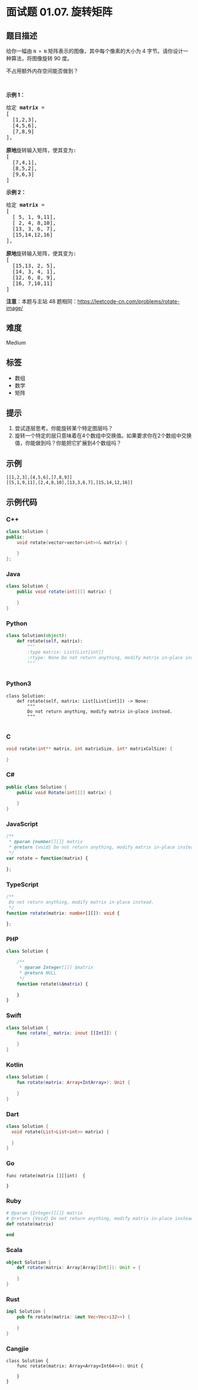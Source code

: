 # 面试题 01.07. 旋转矩阵

## 题目描述

<p>给你一幅由 <code>N × N</code> 矩阵表示的图像，其中每个像素的大小为 4 字节。请你设计一种算法，将图像旋转 90 度。</p>

<p>不占用额外内存空间能否做到？</p>

<p>&nbsp;</p>

<p><strong>示例 1：</strong></p>

<pre>
给定 <strong>matrix</strong> = 
[
  [1,2,3],
  [4,5,6],
  [7,8,9]
],

<strong>原地</strong>旋转输入矩阵，使其变为:
[
  [7,4,1],
  [8,5,2],
  [9,6,3]
]
</pre>

<p><strong>示例 2：</strong></p>

<pre>
给定 <strong>matrix</strong> =
[
  [ 5, 1, 9,11],
  [ 2, 4, 8,10],
  [13, 3, 6, 7],
  [15,14,12,16]
], 

<strong>原地</strong>旋转输入矩阵，使其变为:
[
  [15,13, 2, 5],
  [14, 3, 4, 1],
  [12, 6, 8, 9],
  [16, 7,10,11]
]
</pre>

<p><strong>注意</strong>：本题与主站 48&nbsp;题相同：<a href="https://leetcode-cn.com/problems/rotate-image/">https://leetcode-cn.com/problems/rotate-image/</a></p>


## 难度

Medium

## 标签

- 数组
- 数学
- 矩阵

## 提示

1. 尝试逐层思考。你能旋转某个特定图层吗？
2. 旋转一个特定的层只意味着在4个数组中交换值。如果要求你在2个数组中交换值，你能做到吗？你能把它扩展到4个数组吗？

## 示例

```
[[1,2,3],[4,5,6],[7,8,9]]
[[5,1,9,11],[2,4,8,10],[13,3,6,7],[15,14,12,16]]
```

## 示例代码

### C++

```cpp
class Solution {
public:
    void rotate(vector<vector<int>>& matrix) {
        
    }
};
```

### Java

```java
class Solution {
    public void rotate(int[][] matrix) {
        
    }
}
```

### Python

```python
class Solution(object):
    def rotate(self, matrix):
        """
        :type matrix: List[List[int]]
        :rtype: None Do not return anything, modify matrix in-place instead.
        """
        
```

### Python3

```python3
class Solution:
    def rotate(self, matrix: List[List[int]]) -> None:
        """
        Do not return anything, modify matrix in-place instead.
        """
        
```

### C

```c
void rotate(int** matrix, int matrixSize, int* matrixColSize) {
    
}
```

### C#

```csharp
public class Solution {
    public void Rotate(int[][] matrix) {
        
    }
}
```

### JavaScript

```javascript
/**
 * @param {number[][]} matrix
 * @return {void} Do not return anything, modify matrix in-place instead.
 */
var rotate = function(matrix) {
    
};
```

### TypeScript

```typescript
/**
 Do not return anything, modify matrix in-place instead.
 */
function rotate(matrix: number[][]): void {
    
};
```

### PHP

```php
class Solution {

    /**
     * @param Integer[][] $matrix
     * @return NULL
     */
    function rotate(&$matrix) {
        
    }
}
```

### Swift

```swift
class Solution {
    func rotate(_ matrix: inout [[Int]]) {
        
    }
}
```

### Kotlin

```kotlin
class Solution {
    fun rotate(matrix: Array<IntArray>): Unit {
        
    }
}
```

### Dart

```dart
class Solution {
  void rotate(List<List<int>> matrix) {
    
  }
}
```

### Go

```golang
func rotate(matrix [][]int)  {
    
}
```

### Ruby

```ruby
# @param {Integer[][]} matrix
# @return {Void} Do not return anything, modify matrix in-place instead.
def rotate(matrix)
    
end
```

### Scala

```scala
object Solution {
    def rotate(matrix: Array[Array[Int]]): Unit = {
        
    }
}
```

### Rust

```rust
impl Solution {
    pub fn rotate(matrix: &mut Vec<Vec<i32>>) {
        
    }
}
```

### Cangjie

```cangjie
class Solution {
    func rotate(matrix: Array<Array<Int64>>): Unit {

    }
}
```

